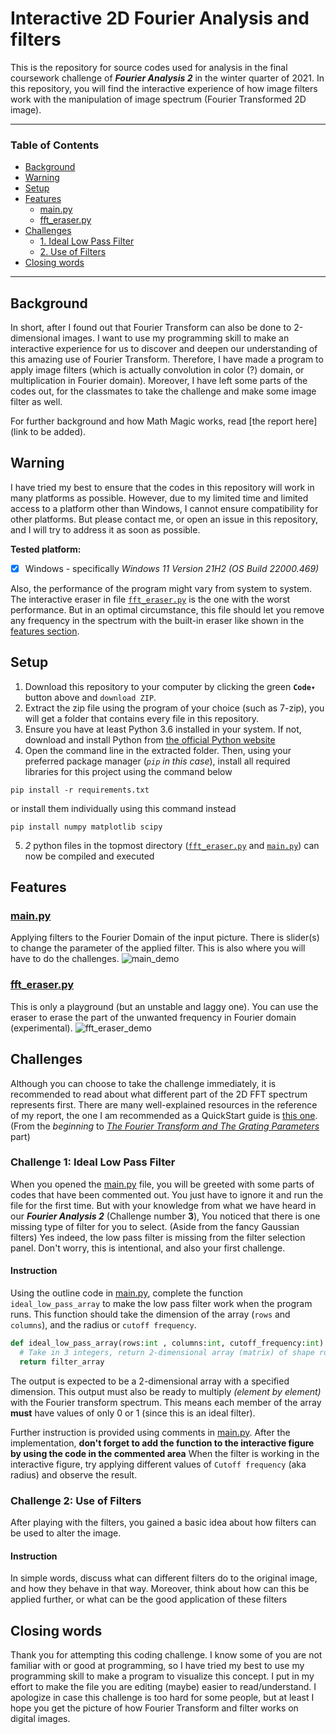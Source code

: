 
# **Interactive 2D Fourier Analysis and filters**

This is the repository for source codes used for analysis in the final coursework challenge of ***Fourier Analysis 2*** in the winter quarter of 2021.
In this repository, you will find the interactive experience of how image filters work with the manipulation of image spectrum (Fourier Transformed 2D image).

------------

### **Table of Contents**

- [Background](#background)
- [Warning](#warning)
- [Setup](#setup)
- [Features](#features)
  - [main.py](#mainpy)
  - [fft_eraser.py](#fft_eraserpy)
- [Challenges](#challenges)
  - [1. Ideal Low Pass Filter](#challenge-1-ideal-low-pass-filter)
  - [2. Use of Filters](#challenge-2-use-of-filters)
- [Closing words](#closing-words)

------------

## **Background**
In short, after I found out that Fourier Transform can also be done to 2-dimensional images. I want to use my programming skill to make an interactive experience for us to discover and deepen our understanding of this amazing use of Fourier Transform. Therefore, I have made a program to apply image filters (which is actually convolution in color (?) domain, or multiplication in Fourier domain). Moreover, I have left some parts of the codes out, for the classmates to take the challenge and make some image filter as well.

For further background and how Math Magic works, read [the report here](link to be added).

## **Warning**
I have tried my best to ensure that the codes in this repository will work in many platforms as possible. However, due to my limited time and limited access to a platform other than Windows, I cannot ensure compatibility for other platforms. But please contact me, or open an issue in this repository, and I will try to address it as soon as possible.

**Tested platform:**
 - [x] Windows - specifically *Windows 11 Version 21H2 (OS Build 22000.469)*

Also, the performance of the program might vary from system to system. 
The interactive eraser in file [`fft_eraser.py`](./fft_eraser.py) is the one with the worst performance. But in an optimal circumstance, this file should let you remove any frequency in the spectrum with the built-in eraser like shown in the [features section](#features).

## **Setup**
1. Download this repository to your computer by clicking the green **`Code▾`** button above and `download ZIP`.
2. Extract the zip file using the program of your choice (such as 7-zip), you will get a folder that contains every file in this repository.
3. Ensure you have at least Python 3.6 installed in your system. If not, download and install Python from [the official Python website](https://www.python.org/downloads/)
4. Open the command line in the extracted folder. Then, using your preferred package manager (*`pip` in this case*), install all required libraries for this project using the command below
```Shell
pip install -r requirements.txt
```
or install them individually using this command instead
```Shell
pip install numpy matplotlib scipy
```
5. *2* python files in the topmost directory ([`fft_eraser.py`](./fft_eraser.py) and [`main.py`](./main.py)) can now be compiled and executed

## **Features**
### [main.py](./main.py)
Applying filters to the Fourier Domain of the input picture. There is slider(s) to change the parameter of the applied filter. 
This is also where you will have to do the challenges.
![main_demo](https://user-images.githubusercontent.com/67893680/151758854-de9ff272-f388-4b2b-b80d-0fb709d41b2a.gif)

### [fft_eraser.py](./fft_eraser.py)
This is only a playground (but an unstable and laggy one).
You can use the eraser to erase the part of the unwanted frequency in Fourier domain (experimental).
![fft_eraser_demo](https://user-images.githubusercontent.com/67893680/151758869-a28c844c-c8ba-4a1a-afeb-048e361d7974.gif)

## **Challenges**
Although you can choose to take the challenge immediately, it is recommended to read about what different part of the 2D FFT spectrum represents first. There are many well-explained resources in the reference of my report, the one I am recommended as a QuickStart guide is [this one](https://thepythoncodingbook.com/2021/08/30/2d-fourier-transform-in-python-and-fourier-synthesis-of-images/). (From the *beginning* to *[The Fourier Transform and The Grating Parameters](https://thepythoncodingbook.com/2021/08/30/2d-fourier-transform-in-python-and-fourier-synthesis-of-images/#:~:text=The%20Fourier%20Transform%20and%20The%20Grating%20Parameters)* part)
### **Challenge 1: Ideal Low Pass Filter**
When you opened the [main.py](./main.py) file, you will be greeted with some parts of codes that have been commented out.
You just have to ignore it and run the file for the first time. But with your knowledge from what we have heard in our ***Fourier Analysis 2*** (Challenge number **3**), You noticed that there is one missing type of filter for you to select. (Aside from the fancy Gaussian filters)
Yes indeed, the low pass filter is missing from the filter selection panel. Don't worry, this is intentional, and also your first challenge.
#### Instruction
Using the outline code in [main.py](./main.py), complete the function `ideal_low_pass_array` to make the low pass filter work when the program runs. 
This function should take the dimension of the array (`rows` and `columns`), and the radius or `cutoff frequency`.
```Python
def ideal_low_pass_array(rows:int , columns:int, cutoff_frequency:int) -> np.ndarray:
  # Take in 3 integers, return 2-dimensional array (matrix) of shape rows × columns
  return filter_array
```

The output is expected to be a 2-dimensional array with a specified dimension. This output must also be ready to multiply *(element by element)* with the Fourier transform spectrum.
This means each member of the array **must** have values of only 0 or 1 (since this is an ideal filter).

Further instruction is provided using comments in [main.py](./main.py).
After the implementation, **don't forget to add the function to the interactive figure by using the code in the commented area**
When the filter is working in the interactive figure, try applying different values of `Cutoff frequency` (aka radius) and observe the result.

### **Challenge 2: Use of Filters**
After playing with the filters, you gained a basic idea about how filters can be used to alter the image.
#### Instruction
In simple words, discuss what can different filters do to the original image, and how they behave in that way. Moreover, think about how can this be applied further, or what can be the good application of these filters
## **Closing words**
Thank you for attempting this coding challenge. I know some of you are not familiar with or good at programming, so I have tried my best to use my programming skill to make a program to visualize this concept.
I put in my effort to make the file you are editing (maybe) easier to read/understand. I apologize in case this challenge is too hard for some people, but at least I hope you get the picture of how Fourier Transform and filter works on digital images.
